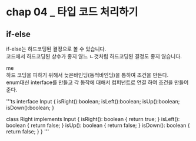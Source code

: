 # chap 04 _ 타입 코드 처리하기

## if-else
if-else는 하드코딩된 결정으로 볼 수 있습니다.   
코드에서 하드코딩된 상수가 좋지 않느 ㄴ것처럼 하드코딩된 결정도 좋지 않습니다.   

me   
하드 코딩을 피하기 위해서 늦은바인딩(동적바인딩)을 통하여 조건을 만든다.   
enum대신 interface를 만들고 각 동작에 대해서 컴퍼넌트로 연결 하여 조건을 만들어 준다.   

'''ts
interface Input
{
  isRight():boolean;
  isLeft():boolean;
  isUp():boolean;
  isDown():boolean;
}

class Right implements Input
{
  isRight(): boolean {
    return true;
  }
  isLeft(): boolean {
    return false;
  }
  isUp(): boolean {
    return false;
  }
  isDown(): boolean {
    return false;
  }
}
'''
